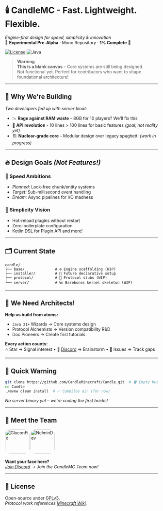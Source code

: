 # 🕯️ CandleMC - Fast. Lightweight. Flexible.

*Engine-first design for speed, simplicity & innovation*  
🚧 **Experimental Pre-Alpha** · Mono Repository · **1% Complete** 🚧  

[![License](https://img.shields.io/badge/License-GPLv3-orange.svg)](LICENSE)
![Java](https://img.shields.io/badge/Java-21%2B-orange?logo=openjdk)

> **Warning**  
> **This is a blank canvas** – Core systems are still being designed.  
> Not functional yet. Perfect for contributors who want to shape foundational architecture!

---

## 🚩 Why We're Building  
*Two developers fed up with server bloat:*  
- 📉 **Rage against RAM waste** - 8GB for 10 players? We'll fix this  
- 🧩 **API revolution** - 10 lines > 100 lines for basic features *(goal, not reality yet)*  
- 🏗️ **Nuclear-grade core** - Modular design over legacy spaghetti *(work in progress)*  

---

## 🔥 Design Goals *(Not Features!)*  
### 🚀 Speed Ambitions  
- *Planned:* Lock-free chunk/entity systems  
- *Target:* Sub-millisecond event handling  
- *Dream:* Async pipelines for I/O madness  

### 🧠 Simplicity Vision  
- Hot-reload plugins without restart  
- Zero-boilerplate configuration  
- Kotlin DSL for Plugin API and more! 

---

## 🗂️ Current State  
```
candle/  
├── base/              # ⚙️ Engine scaffolding (WIP)
├── installer/         # 🧩 Future declarative setup
├── protocol/          # 📡 Protocol stubs (WIP)
└── server/            # 💻 Barebones kernel skeleton (WIP)
```

---

## 👷 **We Need Architects!**  
**Help us build from atoms:**  
- `Java 21+` Wizards → Core systems design  
- Protocol Alchemists → Version compatibility R&D  
- Doc Pioneers → Create first tutorials  

**Every action counts:**  
⭐ Star → Signal interest • 💬 [Discord](https://discord.gg/invite/a8Sj3dUcB4) → Brainstorm • 🐛 Issues → Track gaps  

---

## 🚧 Quick Warning  
```bash
git clone https://github.com/CandleMinecraft/Candle.git  # 🪣 Empty bucket, not water
cd Candle
./mvnw clean install  # ✅ Compiles air (for now)
```  
*No server binary yet – we're coding the first bricks!*

---

## 👥 Meet the Team

<a href="https://github.com/GluconFix"><img src="https://avatars.githubusercontent.com/u/73158247?v=4" title="GluconFix" width="80" height="80" style="border-radius:20%"></a> <a href="https://github.com/NelminDev"><img src="https://avatars.githubusercontent.com/u/82663068?v=4" title="NelminDev" width="80" height="80" style="border-radius:20%"></a>

**Want your face here?**  
*[Join Discord](https://discord.gg/invite/a8Sj3dUcB4) → Join the CandleMC Team now!*

---

## 📜 License
Open-source under [GPLv3](LICENSE).  
*Protocol work references [Minecraft Wiki](https://minecraft.wiki/w/Java_Edition_protocol).*